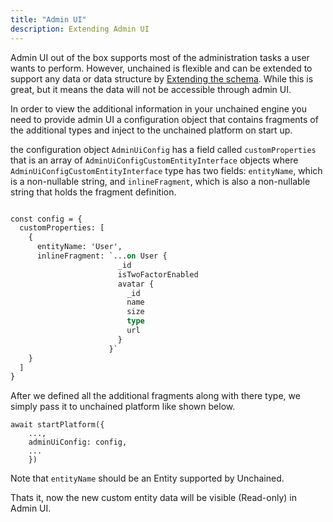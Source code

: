 ```yaml
---
title: "Admin UI"
description: Extending Admin UI 
---
```


Admin UI out of the box supports most of the administration tasks a user wants to perform. 
However, unchained is flexible and can be extended to support any data or data structure by [Extending the schema](../advanced-config/extending-schema). While this is great, but it means the data will not be accessible through admin UI.

In order to view the additional information in your unchained engine you need to provide admin UI a configuration object
that contains fragments of the additional types and inject to the unchained platform on start up.

the configuration object `AdminUiConfig` has a field called `customProperties` that is an array of `AdminUiConfigCustomEntityInterface` objects where `AdminUiConfigCustomEntityInterface` type has two fields: `entityName`, which is a non-nullable string, and `inlineFragment`, which is also a non-nullable string that holds the fragment definition.


```graphql

const config = {
  customProperties: [
    {
      entityName: 'User',
      inlineFragment: `...on User {
                        _id
                        isTwoFactorEnabled
                        avatar {
                          _id
                          name
                          size
                          type
                          url
                        }
                      }`
    }
  ]
}
```


After we defined all the additional fragments along with there type, we simply pass it to unchained platform 
like shown below.

```
await startPlatform({
    ...,
    adminUiConfig: config,
    ...
    })
```

Note that `entityName` should be an Entity supported by Unchained.


Thats it, now the new custom entity data will be visible (Read-only) in Admin UI.